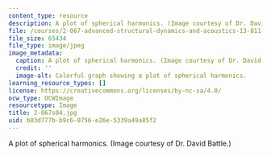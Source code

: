 ```yaml
---
content_type: resource
description: A plot of spherical harmonics. (Image courtesy of Dr. David Battle.)
file: /courses/2-067-advanced-structural-dynamics-and-acoustics-13-811-spring-2004/b03d777bb9c60756e26e5339a49a85f2_2-067s04.jpg
file_size: 65434
file_type: image/jpeg
image_metadata:
  caption: A plot of spherical harmonics. (Image courtesy of Dr. David Battle.)
  credit: ''
  image-alt: Colorful graph showing a plot of spherical harmonics.
learning_resource_types: []
license: https://creativecommons.org/licenses/by-nc-sa/4.0/
ocw_type: OCWImage
resourcetype: Image
title: 2-067s04.jpg
uid: b03d777b-b9c6-0756-e26e-5339a49a85f2
---
```

A plot of spherical harmonics. (Image courtesy of Dr. David Battle.)